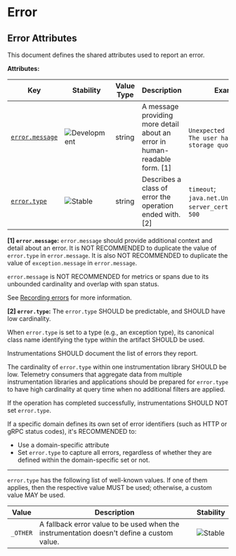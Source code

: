 <!-- NOTE: THIS FILE IS AUTOGENERATED. DO NOT EDIT BY HAND. -->
<!-- see templates/registry/markdown/attribute_namespace.md.j2 -->

# Error

## Error Attributes

This document defines the shared attributes used to report an error.

**Attributes:**

| Key | Stability | Value Type | Description | Example Values |
|---|---|---|---|---|
| <a id="error-message" href="#error-message">`error.message`</a> | ![Development](https://img.shields.io/badge/-development-blue) | string | A message providing more detail about an error in human-readable form. [1] | `Unexpected input type: string`; `The user has exceeded their storage quota` |
| <a id="error-type" href="#error-type">`error.type`</a> | ![Stable](https://img.shields.io/badge/-stable-lightgreen) | string | Describes a class of error the operation ended with. [2] | `timeout`; `java.net.UnknownHostException`; `server_certificate_invalid`; `500` |

**[1] `error.message`:** `error.message` should provide additional context and detail about an error.
It is NOT RECOMMENDED to duplicate the value of `error.type` in `error.message`.
It is also NOT RECOMMENDED to duplicate the value of `exception.message` in `error.message`.

`error.message` is NOT RECOMMENDED for metrics or spans due to its unbounded cardinality and overlap with span status.

See [Recording errors](/docs/general/recording-errors.md) for more information.

**[2] `error.type`:** The `error.type` SHOULD be predictable, and SHOULD have low cardinality.

When `error.type` is set to a type (e.g., an exception type), its
canonical class name identifying the type within the artifact SHOULD be used.

Instrumentations SHOULD document the list of errors they report.

The cardinality of `error.type` within one instrumentation library SHOULD be low.
Telemetry consumers that aggregate data from multiple instrumentation libraries and applications
should be prepared for `error.type` to have high cardinality at query time when no
additional filters are applied.

If the operation has completed successfully, instrumentations SHOULD NOT set `error.type`.

If a specific domain defines its own set of error identifiers (such as HTTP or gRPC status codes),
it's RECOMMENDED to:

- Use a domain-specific attribute
- Set `error.type` to capture all errors, regardless of whether they are defined within the domain-specific set or not.

---

`error.type` has the following list of well-known values. If one of them applies, then the respective value MUST be used; otherwise, a custom value MAY be used.

| Value  | Description | Stability |
|---|---|---|
| `_OTHER` | A fallback error value to be used when the instrumentation doesn't define a custom value. | ![Stable](https://img.shields.io/badge/-stable-lightgreen) |

